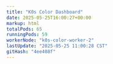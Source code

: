 ```yaml
---
title: "K0s Color Dashboard"
date: 2025-05-25T16:00:27+00:00
markup: html
totalPods: 65
runningPods: 59
workerNode: "k0s-color-worker-2"
lastUpdate: "2025-05-25 11:00:28 CST"
gitHash: "4ee408f"
---
```


<!-- This content is dynamically updated by the CronJob -->
<!-- The dashboard UI is rendered by Hugo templates and CSS/JS files -->
